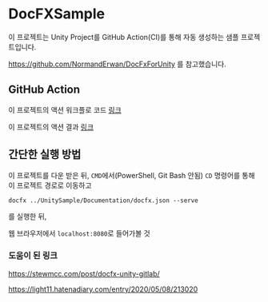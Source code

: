 # DocFXSample

이 프로젝트는 Unity Project를 GitHub Action(CI)를 통해 자동 생성하는 샘플 프로젝트입니다.

https://github.com/NormandErwan/DocFxForUnity
를 참고했습니다.

## GitHub Action

이 프로젝트의 액션 워크플로 코드 [링크](https://github.com/KorStrix/DocFXSample/blob/master/.github/workflows/Build_and_Deploy_DocFX.yml)

이 프로젝트의 액션 결과 [링크](https://github.com/KorStrix/DocFXSample/actions)

## 간단한 실행 방법

이 프로젝트를 다운 받은 뒤, `CMD`에서(PowerShell, Git Bash 안됨) `CD` 명령어를 통해 이 프로젝트 경로로 이동하고

`docfx ../UnitySample/Documentation/docfx.json --serve`

를 실행한 뒤,

웹 브라우저에서 `localhost:8080`로 들어가볼 것

### 도움이 된 링크
https://stewmcc.com/post/docfx-unity-gitlab/

https://light11.hatenadiary.com/entry/2020/05/08/213020

